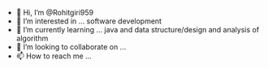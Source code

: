 - 👋 Hi, I’m @Rohitgiri959
- 👀 I’m interested in ... software development
- 🌱 I’m currently learning ... java and data structure/design and analysis of algorithm
- 💞️ I’m looking to collaborate on ...
- 📫 How to reach me ...

<!---
Rohitgiri959/Rohitgiri959 is a ✨ special ✨ repository because its `README.md` (this file) appears on your GitHub profile.
You can click the Preview link to take a look at your changes.
--->
